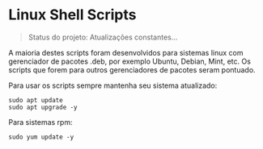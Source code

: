 # Linux Shell Scripts

> Status do projeto: Atualizações constantes...

A maioria destes scripts foram desenvolvidos para sistemas linux com gerenciador de pacotes .deb, por exemplo Ubuntu, Debian, Mint, etc. Os scripts que forem para outros gerenciadores de pacotes seram pontuado.

Para usar os scripts sempre mantenha seu sistema atualizado:

```
sudo apt update
sudo apt upgrade -y
```

Para sistemas rpm:

```
sudo yum update -y
```
